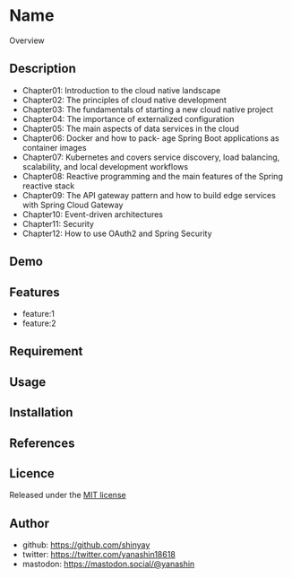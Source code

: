 # Name

Overview

## Description

- Chapter01: Introduction to the cloud native landscape
- Chapter02: The principles of cloud native development
- Chapter03: The fundamentals of starting a new cloud native project
- Chapter04: The importance of externalized configuration
- Chapter05: The main aspects of data services in the cloud
- Chapter06: Docker and how to pack- age Spring Boot applications as container images
- Chapter07: Kubernetes and covers service discovery, load balancing, scalability, and local development workflows
- Chapter08: Reactive programming and the main features of the Spring reactive stack
- Chapter09: The API gateway pattern and how to build edge services with Spring Cloud Gateway
- Chapter10: Event-driven architectures
- Chapter11: Security
- Chapter12: How to use OAuth2 and Spring Security

## Demo

## Features

- feature:1
- feature:2

## Requirement

## Usage

## Installation

## References

## Licence

Released under the [MIT license](https://gist.githubusercontent.com/shinyay/56e54ee4c0e22db8211e05e70a63247e/raw/34c6fdd50d54aa8e23560c296424aeb61599aa71/LICENSE)

## Author

- github: <https://github.com/shinyay>
- twitter: <https://twitter.com/yanashin18618>
- mastodon: <https://mastodon.social/@yanashin>
